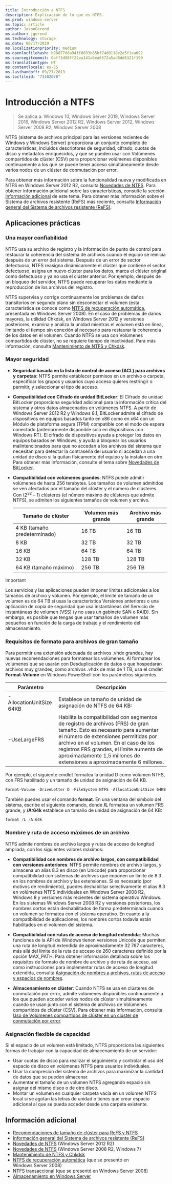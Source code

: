 ```yaml
---
title: Introducción a NTFS
description: Explicación de lo que es NTFS.
ms.prod: windows-server
ms.topic: article
author: JasonGerend
ms.author: jgerend
ms.technology: storage
ms.date: 06/17/2019
ms.localizationpriority: medium
ms.openlocfilehash: b98877d0a94ff8033b65bf74d0118e2a5f1ea092
ms.sourcegitcommit: 6aff3d88ff22ea141a6ea6572a5ad8dd6321f199
ms.translationtype: HT
ms.contentlocale: es-ES
ms.lasthandoff: 09/27/2019
ms.locfileid: "71402078"
---
```

# <a name="ntfs-overview"></a>Introducción a NTFS

>Se aplica a: Windows 10, Windows Server 2019, Windows Server 2016, Windows Server 2012 R2, Windows Server 2012, Windows Server 2008 R2, Windows Server 2008

NTFS (sistema de archivos principal para las versiones recientes de Windows y Windows Server) proporciona un conjunto completo de características, incluidos descriptores de seguridad, cifrado, cuotas de disco y metadatos enriquecidos, y que se pueden usar con Volúmenes compartidos de clúster (CSV) para proporcionar volúmenes disponibles continuamente a los que se puede tener acceso simultáneamente desde varios nodos de un clúster de conmutación por error.

Para obtener más información sobre la funcionalidad nueva y modificada en NTFS en Windows Server 2012 R2, consulta [Novedades de NTFS](https://docs.microsoft.com/previous-versions/windows/it-pro/windows-server-2012-r2-and-2012/dn466520(v%3dws.11)). Para obtener información adicional sobre las características, consulte la sección [Información adicional](#additional-information) de este tema. Para obtener más información sobre el Sistema de archivos resistente (ReFS) más reciente, consulta [Información general del Sistema de archivos resistente (ReFS)](../refs/refs-overview.md).

## <a name="practical-applications"></a>Aplicaciones prácticas

### <a name="increased-reliability"></a>Una mayor confiabilidad

NTFS usa su archivo de registro y la información de punto de control para restaurar la coherencia del sistema de archivos cuando el equipo se reinicia después de un error del sistema. Después de un error de sector defectuoso, NTFS reasigna dinámicamente el clúster que contiene el sector defectuoso, asigna un nuevo clúster para los datos, marca el clúster original como defectuoso y ya no usa el clúster anterior. Por ejemplo, después de un bloqueo del servidor, NTFS puede recuperar los datos mediante la reproducción de los archivos del registro.

NTFS supervisa y corrige continuamente los problemas de daños transitorios en segundo plano sin desconectar el volumen (esta característica se conoce como [NTFS de recuperación automática](https://docs.microsoft.com/previous-versions/windows/it-pro/windows-server-2008-R2-and-2008/cc771388(v=ws.10)), presentada en Windows Server 2008). En el caso de problemas de daños mayores, la utilidad Chkdsk, en Windows Server 2012 y versiones posteriores, examina y analiza la unidad mientras el volumen está en línea, limitando el tiempo sin conexión al necesario para restaurar la coherencia de los datos en el volumen. Cuando NTFS se usa con Volúmenes compartidos de clúster, no se requiere tiempo de inactividad. Para más información, consulta [Mantenimiento de NTFS y Chkdsk](https://docs.microsoft.com/previous-versions/windows/it-pro/windows-server-2012-r2-and-2012/hh831536(v%3dws.11)).

### <a name="increased-security"></a>Mayor seguridad

- **Seguridad basada en la lista de control de acceso (ACL) para archivos y carpetas**: NTFS permite establecer permisos en un archivo o carpeta, especificar los grupos y usuarios cuyo acceso quieres restringir o permitir, y seleccionar el tipo de acceso.

- **Compatibilidad con Cifrado de unidad BitLocker**: El Cifrado de unidad BitLocker proporciona seguridad adicional para la información crítica del sistema y otros datos almacenados en volúmenes NTFS. A partir de Windows Server 2012 R2 y Windows 8.1, BitLocker admite el cifrado de dispositivos en equipos basados tanto en x86 como en x64 con un Módulo de plataforma segura (TPM) compatible con el modo de espera conectado (anteriormente disponible solo en dispositivos con Windows RT). El cifrado de dispositivos ayuda a proteger los datos en equipos basados en Windows, y ayuda a bloquear los usuarios malintencionados para que no accedan a los archivos del sistema que necesitan para detectar la contraseña del usuario ni accedan a una unidad de disco si la quitan físicamente del equipo y la instalan en otro. Para obtener más información, consulte el tema sobre [Novedades de BitLocker](https://docs.microsoft.com/previous-versions/windows/it-pro/windows-server-2012-r2-and-2012/dn306081(v%3dws.11)).

- **Compatibilidad con volúmenes grandes**: NTFS puede admitir volúmenes de hasta 256 terabytes. Los tamaños de volumen admitidos se ven afectados por el tamaño del clúster y el número de clústeres. Con (2<sup>32</sup> – 1) clústeres (el número máximo de clústeres que admite NTFS), se admiten los siguientes tamaños de volumen y archivo.

  |Tamaño de clúster|Volumen más grande|Archivo más grande|
  |---|---|---|
  |4 KB (tamaño predeterminado)|16 TB|16 TB|
  |8 KB|32 TB|32 TB|
  |16 KB|64 TB|64 TB|
  |32 KB|128 TB|128 TB|
  |64 KB (tamaño máximo)|256 TB|256 TB|

>[!IMPORTANT]
>Los servicios y las aplicaciones pueden imponer límites adicionales a los tamaños de archivo y volumen. Por ejemplo, el límite de tamaño de un volumen es de 64 TB si usas la característica Versiones anteriores o una aplicación de copia de seguridad que usa instantáneas del Servicio de instantáneas de volumen (VSS) (y no usas un gabinete SAN o RAID). Sin embargo, es posible que tengas que usar tamaños de volumen más pequeños en función de la carga de trabajo y el rendimiento del almacenamiento.

### <a name="formatting-requirements-for-large-files"></a>Requisitos de formato para archivos de gran tamaño

Para permitir una extensión adecuada de archivos .vhdx grandes, hay nuevas recomendaciones para formatear los volúmenes. Al formatear los volúmenes que se usarán con Desduplicación de datos o que hospedarán archivos muy grandes, como archivos .vhdx de más de 1 TB, usa el cmdlet **Format-Volume** en Windows PowerShell con los parámetros siguientes.

|Parámetro|Descripción|
|---|---|
|-AllocationUnitSize 64KB|Establece un tamaño de unidad de asignación de NTFS de 64 KB:|
|-UseLargeFRS|Habilita la compatibilidad con segmentos de registro de archivos (FRS) de gran tamaño. Esto es necesario para aumentar el número de extensiones permitidas por archivo en el volumen. En el caso de los registros FRS grandes, el límite aumenta de aproximadamente 1,5 millones de extensiones a aproximadamente 6 millones.|

Por ejemplo, el siguiente cmdlet formatea la unidad D como volumen NTFS, con FRS habilitado y un tamaño de unidad de asignación de 64 KB.

```PowerShell
Format-Volume -DriveLetter D -FileSystem NTFS -AllocationUnitSize 64KB -UseLargeFRS
```

También puedes usar el comando **format**. En una ventana del símbolo del sistema, escribe el siguiente comando, donde **/L** formatea un volumen FRS grande, y **/A:64k** establece un tamaño de unidad de asignación de 64 KB:

```PowerShell
format /L /A:64k
```

### <a name="maximum-file-name-and-path"></a>Nombre y ruta de acceso máximos de un archivo

NTFS admite nombres de archivo largos y rutas de acceso de longitud ampliada, con los siguientes valores máximos:

- **Compatibilidad con nombres de archivo largos, con compatibilidad con versiones anteriores**: NTFS permite nombres de archivo largos, y almacena un alias 8.3 en disco (en Unicode) para proporcionar compatibilidad con sistemas de archivos que imponen un límite de 8.3 en los nombres de archivo y las extensiones. Si es necesario (por motivos de rendimiento), puedes deshabilitar selectivamente el alias 8.3 en volúmenes NTFS individuales en Windows Server 2008 R2, Windows 8 y versiones más recientes del sistema operativo Windows.
  En los sistemas Windows Server 2008 R2 y versiones posteriores, los nombres cortos están deshabilitados de forma predeterminada cuando un volumen se formatea con el sistema operativo. En cuanto a la compatibilidad de aplicaciones, los nombres cortos todavía están habilitados en el volumen del sistema.

- **Compatibilidad con rutas de acceso de longitud extendida**: Muchas funciones de la API de Windows tienen versiones Unicode que permiten una ruta de longitud extendida de aproximadamente 32 767 caracteres, más allá del límite de la ruta de acceso de 260 caracteres definido por la opción MAX\_PATH. Para obtener información detallada sobre los requisitos de formato de nombre de archivo y de ruta de acceso, así como instrucciones para implementar rutas de acceso de longitud extendida, consulta [Asignación de nombres a archivos, rutas de acceso y espacios de nombres](https://msdn.microsoft.com/library/windows/desktop/aa365247).

- **Almacenamiento en clúster**: Cuando NTFS se usa en clústeres de conmutación por error, admite volúmenes disponibles continuamente a los que pueden acceder varios nodos de clúster simultáneamente cuando se usan junto con el sistema de archivos de Volúmenes compartidos de clúster (CSV). Para obtener más información, consulta [Uso de Volúmenes compartidos de clúster en un clúster de conmutación por error](../../failover-clustering/failover-cluster-csvs.md).

### <a name="flexible-allocation-of-capacity"></a>Asignación flexible de capacidad

Si el espacio de un volumen está limitado, NTFS proporciona las siguientes formas de trabajar con la capacidad de almacenamiento de un servidor:

- Usar cuotas de disco para realizar el seguimiento y controlar el uso del espacio de disco en volúmenes NTFS para usuarios individuales.
- Usar la compresión del sistema de archivos para maximizar la cantidad de datos que se pueden almacenar.
- Aumentar el tamaño de un volumen NTFS agregando espacio sin asignar del mismo disco o de otro disco.
- Montar un volumen en cualquier carpeta vacía en un volumen NTFS local si se agotan las letras de unidad o tienes que crear espacio adicional al que se pueda acceder desde una carpeta existente.

## <a name="additional-information"></a>Información adicional

- [Recomendaciones de tamaño de clúster para ReFS y NTFS](https://techcommunity.microsoft.com/t5/Storage-at-Microsoft/Cluster-size-recommendations-for-ReFS-and-NTFS/ba-p/425960)
- [Información general del Sistema de archivos resistente (ReFS)](../refs/refs-overview.md)
- [Novedades de NTFS](https://docs.microsoft.com/previous-versions/windows/it-pro/windows-server-2012-r2-and-2012/dn466520(v%3dws.11)) (Windows Server 2012 R2)
- [Novedades de NTFS](https://docs.microsoft.com/previous-versions/windows/it-pro/windows-server-2008-R2-and-2008/ff383236(v=ws.10)) (Windows Server 2008 R2, Windows 7)
- [Mantenimiento de NTFS y Chkdsk](https://docs.microsoft.com/previous-versions/windows/it-pro/windows-server-2012-r2-and-2012/hh831536(v%3dws.11))
- [NTFS de recuperación automática](https://docs.microsoft.com/previous-versions/windows/it-pro/windows-server-2008-R2-and-2008/cc771388(v=ws.10)) (que se presentó en Windows Server 2008)
- [NTFS transaccional](https://docs.microsoft.com/previous-versions/windows/it-pro/windows-server-2008-r2-and-2008/cc730726(v%3dws.10)) (que se presentó en Windows Server 2008)
- [Almacenamiento en Windows Server](../storage.md)